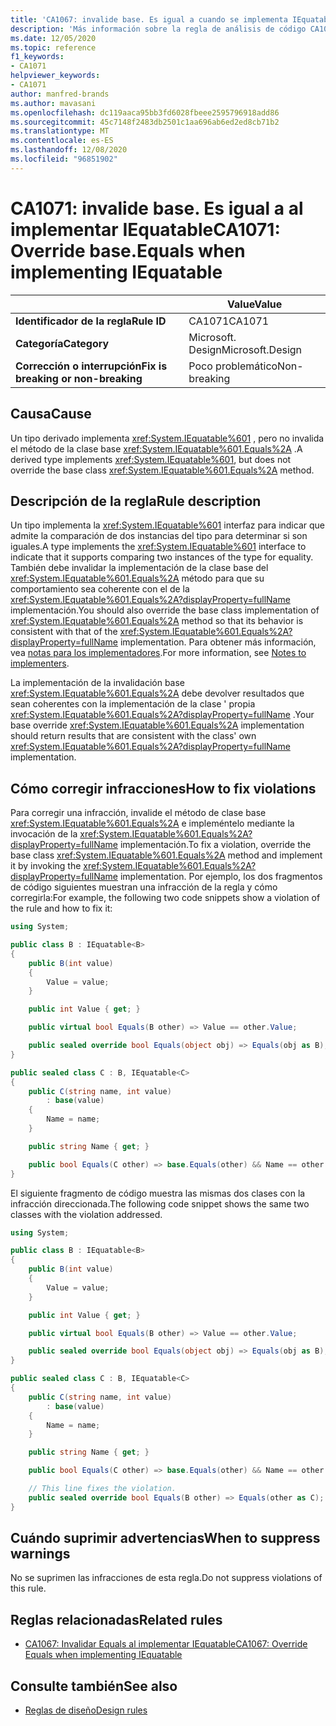 ```yaml
---
title: 'CA1067: invalide base. Es igual a cuando se implementa IEquatable (análisis de código)'
description: 'Más información sobre la regla de análisis de código CA1071: invalidar base. Es igual a al implementar IEquatable'
ms.date: 12/05/2020
ms.topic: reference
f1_keywords:
- CA1071
helpviewer_keywords:
- CA1071
author: manfred-brands
ms.author: mavasani
ms.openlocfilehash: dc119aaca95bb3fd6028fbeee2595796918add86
ms.sourcegitcommit: 45c7148f2483db2501c1aa696ab6ed2ed8cb71b2
ms.translationtype: MT
ms.contentlocale: es-ES
ms.lasthandoff: 12/08/2020
ms.locfileid: "96851902"
---
```

# <a name="ca1071-override-baseequals-when-implementing-iequatable"></a><span data-ttu-id="baa17-103">CA1071: invalide base. Es igual a al implementar IEquatable</span><span class="sxs-lookup"><span data-stu-id="baa17-103">CA1071: Override base.Equals when implementing IEquatable</span></span>

| | <span data-ttu-id="baa17-104">Value</span><span class="sxs-lookup"><span data-stu-id="baa17-104">Value</span></span> |
|-|-|
| <span data-ttu-id="baa17-105">**Identificador de la regla**</span><span class="sxs-lookup"><span data-stu-id="baa17-105">**Rule ID**</span></span> |<span data-ttu-id="baa17-106">CA1071</span><span class="sxs-lookup"><span data-stu-id="baa17-106">CA1071</span></span>|
| <span data-ttu-id="baa17-107">**Categoría**</span><span class="sxs-lookup"><span data-stu-id="baa17-107">**Category**</span></span> |<span data-ttu-id="baa17-108">Microsoft. Design</span><span class="sxs-lookup"><span data-stu-id="baa17-108">Microsoft.Design</span></span>|
| <span data-ttu-id="baa17-109">**Corrección o interrupción**</span><span class="sxs-lookup"><span data-stu-id="baa17-109">**Fix is breaking or non-breaking**</span></span> |<span data-ttu-id="baa17-110">Poco problemático</span><span class="sxs-lookup"><span data-stu-id="baa17-110">Non-breaking</span></span>|

## <a name="cause"></a><span data-ttu-id="baa17-111">Causa</span><span class="sxs-lookup"><span data-stu-id="baa17-111">Cause</span></span>

<span data-ttu-id="baa17-112">Un tipo derivado implementa <xref:System.IEquatable%601> , pero no invalida el método de la clase base <xref:System.IEquatable%601.Equals%2A> .</span><span class="sxs-lookup"><span data-stu-id="baa17-112">A derived type implements <xref:System.IEquatable%601>, but does not override the base class <xref:System.IEquatable%601.Equals%2A> method.</span></span>

## <a name="rule-description"></a><span data-ttu-id="baa17-113">Descripción de la regla</span><span class="sxs-lookup"><span data-stu-id="baa17-113">Rule description</span></span>

<span data-ttu-id="baa17-114">Un tipo implementa la <xref:System.IEquatable%601> interfaz para indicar que admite la comparación de dos instancias del tipo para determinar si son iguales.</span><span class="sxs-lookup"><span data-stu-id="baa17-114">A type implements the <xref:System.IEquatable%601> interface to indicate that it supports comparing two instances of the type for equality.</span></span> <span data-ttu-id="baa17-115">También debe invalidar la implementación de la clase base del <xref:System.IEquatable%601.Equals%2A> método para que su comportamiento sea coherente con el de la <xref:System.IEquatable%601.Equals%2A?displayProperty=fullName> implementación.</span><span class="sxs-lookup"><span data-stu-id="baa17-115">You should also override the base class implementation of <xref:System.IEquatable%601.Equals%2A> method so that its behavior is consistent with that of the <xref:System.IEquatable%601.Equals%2A?displayProperty=fullName> implementation.</span></span>
<span data-ttu-id="baa17-116">Para obtener más información, vea [notas para los implementadores](/dotnet/api/system.iequatable-1#notes-to-implementers).</span><span class="sxs-lookup"><span data-stu-id="baa17-116">For more information, see [Notes to implementers](/dotnet/api/system.iequatable-1#notes-to-implementers).</span></span>

<span data-ttu-id="baa17-117">La implementación de la invalidación base <xref:System.IEquatable%601.Equals%2A> debe devolver resultados que sean coherentes con la implementación de la clase ' propia <xref:System.IEquatable%601.Equals%2A?displayProperty=fullName> .</span><span class="sxs-lookup"><span data-stu-id="baa17-117">Your base override <xref:System.IEquatable%601.Equals%2A> implementation should return results that are consistent with the class' own <xref:System.IEquatable%601.Equals%2A?displayProperty=fullName> implementation.</span></span>

## <a name="how-to-fix-violations"></a><span data-ttu-id="baa17-118">Cómo corregir infracciones</span><span class="sxs-lookup"><span data-stu-id="baa17-118">How to fix violations</span></span>

<span data-ttu-id="baa17-119">Para corregir una infracción, invalide el método de clase base <xref:System.IEquatable%601.Equals%2A> e impleméntelo mediante la invocación de la <xref:System.IEquatable%601.Equals%2A?displayProperty=fullName> implementación.</span><span class="sxs-lookup"><span data-stu-id="baa17-119">To fix a violation, override the base class <xref:System.IEquatable%601.Equals%2A> method and implement it by invoking the <xref:System.IEquatable%601.Equals%2A?displayProperty=fullName> implementation.</span></span>
<span data-ttu-id="baa17-120">Por ejemplo, los dos fragmentos de código siguientes muestran una infracción de la regla y cómo corregirla:</span><span class="sxs-lookup"><span data-stu-id="baa17-120">For example, the following two code snippets show a violation of the rule and how to fix it:</span></span>

```csharp
using System;

public class B : IEquatable<B>
{
    public B(int value)
    {
        Value = value;
    }

    public int Value { get; }

    public virtual bool Equals(B other) => Value == other.Value;

    public sealed override bool Equals(object obj) => Equals(obj as B);
}

public sealed class C : B, IEquatable<C>
{
    public C(string name, int value)
        : base(value)
    {
        Name = name;
    }

    public string Name { get; }

    public bool Equals(C other) => base.Equals(other) && Name == other.Name;
}
```

<span data-ttu-id="baa17-121">El siguiente fragmento de código muestra las mismas dos clases con la infracción direccionada.</span><span class="sxs-lookup"><span data-stu-id="baa17-121">The following code snippet shows the same two classes with the violation addressed.</span></span>

```csharp
using System;

public class B : IEquatable<B>
{
    public B(int value)
    {
        Value = value;
    }

    public int Value { get; }

    public virtual bool Equals(B other) => Value == other.Value;

    public sealed override bool Equals(object obj) => Equals(obj as B);
}

public sealed class C : B, IEquatable<C>
{
    public C(string name, int value)
        : base(value)
    {
        Name = name;
    }

    public string Name { get; }

    public bool Equals(C other) => base.Equals(other) && Name == other.Name;

    // This line fixes the violation.
    public sealed override bool Equals(B other) => Equals(other as C);
}
```

## <a name="when-to-suppress-warnings"></a><span data-ttu-id="baa17-122">Cuándo suprimir advertencias</span><span class="sxs-lookup"><span data-stu-id="baa17-122">When to suppress warnings</span></span>

<span data-ttu-id="baa17-123">No se suprimen las infracciones de esta regla.</span><span class="sxs-lookup"><span data-stu-id="baa17-123">Do not suppress violations of this rule.</span></span>

## <a name="related-rules"></a><span data-ttu-id="baa17-124">Reglas relacionadas</span><span class="sxs-lookup"><span data-stu-id="baa17-124">Related rules</span></span>

- [<span data-ttu-id="baa17-125">CA1067: Invalidar Equals al implementar IEquatable</span><span class="sxs-lookup"><span data-stu-id="baa17-125">CA1067: Override Equals when implementing IEquatable</span></span>](ca1067.md)

## <a name="see-also"></a><span data-ttu-id="baa17-126">Consulte también</span><span class="sxs-lookup"><span data-stu-id="baa17-126">See also</span></span>

- [<span data-ttu-id="baa17-127">Reglas de diseño</span><span class="sxs-lookup"><span data-stu-id="baa17-127">Design rules</span></span>](design-warnings.md)
